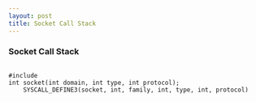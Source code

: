 ```yaml
---
layout: post
title: Socket Call Stack
---
```


### Socket Call Stack

<pre><code>
#include <sys/socket.h>
int socket(int domain, int type, int protocol);
    SYSCALL_DEFINE3(socket, int, family, int, type, int, protocol)
</code></pre>
